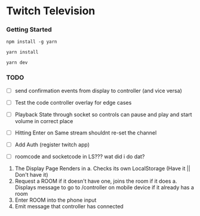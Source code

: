 # Twitch Television

### Getting Started

`npm install -g yarn`

`yarn install`

`yarn dev`

### TODO
- [ ] send confirmation events from display to controller (and vice versa)
- [ ] Test the code controller overlay for edge cases
- [ ] Playback State through socket so controls can pause and play and start volume in correct place
- [ ] Hitting Enter on Same stream shouldnt re-set the channel
- [ ] Add Auth (register twitch app)
- [ ] roomcode and socketcode in LS??? wat did i do dat?




1. The Display Page Renders in
  a. Checks its own LocalStorage (Have it || Don't have it)
2. Request a ROOM if it doesn't have one, joins the room if it does
  a. Displays message to go to /controller on mobile device if it already has a room
3. Enter ROOM into the phone input
4. Emit message that controller has connected
